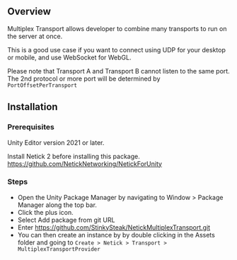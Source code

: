 ## Overview

Multiplex Transport allows developer to combine many transports to run on the server at once.  

This is a good use case if you want to connect using UDP for your desktop or mobile, and use WebSocket for WebGL.

Please note that Transport A and Transport B cannot listen to the same port. The 2nd protocol or more port will be determined by `PortOffsetPerTransport`

## Installation

### Prerequisites

Unity Editor version 2021 or later.

Install Netick 2 before installing this package.
https://github.com/NetickNetworking/NetickForUnity

### Steps

- Open the Unity Package Manager by navigating to Window > Package Manager along the top bar.
- Click the plus icon.
- Select Add package from git URL
- Enter https://github.com/StinkySteak/NetickMultiplexTransport.git
- You can then create an instance by by double clicking in the Assets folder and going to `Create > Netick > Transport > MultiplexTransportProvider`